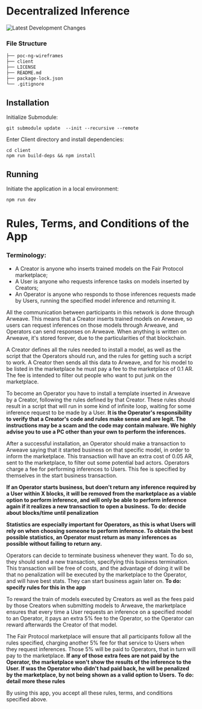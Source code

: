 # Decentralized Inference

![Latest Development Changes](https://github.com/FAIR-Protocol/decentralized-inference/actions/workflows/development.yml/badge.svg?event=push)
### File Structure
```bash
├── poc-ng-wireframes
├── client
├── LICENSE
├── README.md
├── package-lock.json 
└── .gitignore
```

## Installation
Initialize Submodule:
```
git submodule update  --init --recursive --remote
```

Enter Client directory and install dependencies:
```
cd client
npm run build-deps && npm install
```

## Running
Initiate the application in a local environment:
```
npm run dev
```

# Rules, Terms, and Conditions of the App

### Terminology:

* A Creator is anyone who inserts trained models on the Fair Protocol marketplace;
* A User is anyone who requests inference tasks on models inserted by Creators;
* An Operator is anyone who responds to those inferences requests made by Users, running the specified model inference and returning it.

All the communication between participants in this network is done through Arweave. This means that a Creator inserts trained models on Arweave, so users can request inferences on those models through Arweave, and Operators can send responses on Arweave. When anything is written on Arweave, it's stored forever, due to the particularities of that blockchain.

A Creator defines all the rules needed to install a model, as well as the script that the Operators should run, and the rules for getting such a script to work. A Creator then sends all this data to Arweave, and for his model to be listed in the marketplace he must pay a fee to the marketplace of 0.1 AR. The fee is intended to filter out people who want to put junk on the marketplace.

To become an Operator you have to install a template inserted in Arweave by a Creator, following the rules defined by that Creator. These rules should result in a script that will run in some kind of infinite loop, waiting for some inference request to be made by a User. **It is the Operator's responsibility to verify that a Creator's code and rules make sense and are legit. The instructions may be a scam and the code may contain malware. We highly advise you to use a PC other than your own to perform the inferences.**

After a successful installation, an Operator should make a transaction to Arweave saying that it started business on that specific model, in order to inform the marketplace. This transaction will have an extra cost of 0.05 AR, sent to the marketplace, to filter out some potential bad actors. Operators charge a fee for performing inferences to Users. This fee is specified by themselves in the start business transaction.

**If an Operator starts business, but doen't return any inference required by a User within **X blocks**, it will be removed from the marketplace as a viable option to perform inference, and will only be able to perform inference again if it realizes a new transaction to open a business.** **To do: decide about blocks/time until penalization**

**Statistics are especially important for Operators, as this is what Users will rely on when choosing someone to perform inference. To obtain the best possible statistics, an Operator must return as many inferences as possible without failing to return any.**

Operators can decide to terminate business whenever they want. To do so, they should send a new transaction, specifying this business termination. This transaction will be free of costs, and the advantage of doing it will be that no penalization will be executed by the marketplace to the Operator, and will have best stats. They can start business again later on. **To do: specify rules for this in the app**

To reward the train of models executed by Creators as well as the fees paid by those Creators when submitting models to Arweave, the marketplace ensures that every time a User requests an inference on a specified model to an Operator, it pays an extra 5% fee to the Operator, so the Operator can reward afterwards the Creator of that model. 

The Fair Protocol marketplace will ensure that all participants follow all the rules specified, charging another 5% fee for that service to Users when they request inferences. Those 5% will be paid to Operators, that in turn will pay to the marketplace. **If any of those extra fees are not paid by the Operator, the marketplace won't show the results of the inference to the User. If was the Operator who didn't had paid back, he will be penalized by the marketplace, by not being shown as a valid option to Users.** **To do: detail more these rules**

By using this app, you accept all these rules, terms, and conditions specified above.
